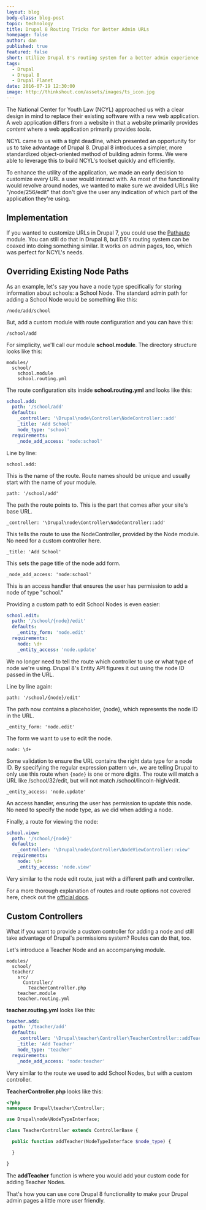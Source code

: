 ```yaml
---
layout: blog
body-class: blog-post
topic: technology
title: Drupal 8 Routing Tricks for Better Admin URLs
homepage: false
author: dan
published: true
featured: false
short: Utilize Drupal 8's routing system for a better admin experience.
tags:
  - Drupal
  - Drupal 8
  - Drupal Planet
date: 2016-07-19 12:30:00
image: http://thinkshout.com/assets/images/ts_icon.jpg
---
```


The National Center for Youth Law (NCYL) approached us with a clear design in mind to replace their existing software with a new web application. A web application differs from a website in that a website primarily provides *content* where a web application primarily provides *tools*.

NCYL came to us with a tight deadline, which presented an opportunity for us to take advantage of Drupal 8. Drupal 8 introduces a simpler, more standardized object-oriented method of building admin forms. We were able to leverage this to build NCYL's toolset quickly and efficiently.

To enhance the utility of the application, we made an early decision to customize every URL a user would interact with. As most of the functionality would revolve around nodes, we wanted to make sure we avoided URLs like "/node/256/edit" that don't give the user any indication of which part of the application they're using.

## Implementation

If you wanted to customize URLs in Drupal 7, you could use the [Pathauto](https://www.drupal.org/project/pathauto) module. You can still do that in Drupal 8, but D8's routing system can be coaxed into doing something similar. It works on admin pages, too, which was perfect for NCYL's needs.

## Overriding Existing Node Paths

As an example, let's say you have a node type specifically for storing information about schools: a School Node. The standard admin path for adding a School Node would be something like this:

`/node/add/school`

But, add a custom module with route configuration and you can have this:

`/school/add`

For simplicity, we'll call our module **school.module**. The directory structure looks like this:

```
modules/
  school/
    school.module
    school.routing.yml
```

The route configuration sits inside **school.routing.yml** and looks like this:

~~~yaml
school.add:
  path: '/school/add'
  defaults:
    _controller: '\Drupal\node\Controller\NodeController::add'
    _title: 'Add School'
    node_type: 'school'
  requirements:
    _node_add_access: 'node:school'
~~~

Line by line:

`school.add:`

This is the name of the route. Route names should be unique and usually start with the name of your module.

`path: '/school/add'`

The path the route points to. This is the part that comes after your site's base URL.

`_controller: '\Drupal\node\Controller\NodeController::add'`

This tells the route to use the NodeController, provided by the Node module. No need for a custom controller here.

`_title: 'Add School'`

This sets the page title of the node add form.

`_node_add_access: 'node:school'`

This is an access handler that ensures the user has permission to add a node of type "school."

Providing a custom path to edit School Nodes is even easier:

~~~yaml
school.edit:
  path: '/school/{node}/edit'
  defaults:
    _entity_form: 'node.edit'
  requirements:
    node: \d+
    _entity_access: 'node.update'
~~~

We no longer need to tell the route which controller to use or what type of node we're using. Drupal 8's Entity API figures it out using the node ID passed in the URL.

Line by line again:

`path: '/school/{node}/edit'`

The path now contains a placeholder, {node}, which represents the node ID in the URL.

`_entity_form: 'node.edit'`

The form we want to use to edit the node.

`node: \d+`

Some validation to ensure the URL contains the right data type for a node ID. By specifying the regular expression pattern `\d+`, we are telling Drupal to only use this route when `{node}` is one or more digits. The route will match a URL like /school/32/edit, but will not match /school/lincoln-high/edit.

`_entity_access: 'node.update'`

An access handler, ensuring the user has permission to update this node. No need to specify the node type, as we did when adding a node.

Finally, a route for viewing the node:

~~~yaml
school.view:
  path: '/school/{node}'
  defaults:
    _controller: '\Drupal\node\Controller\NodeViewController::view'
  requirements:
    node: \d+
    _entity_access: 'node.view'
~~~

Very similar to the node edit route, just with a different path and controller.

For a more thorough explanation of routes and route options not covered here, check out the [official docs](https://www.drupal.org/node/2092643).

## Custom Controllers

What if you want to provide a custom controller for adding a node and still take advantage of Drupal's permissions system? Routes can do that, too.

Let's introduce a Teacher Node and an accompanying module.

```
modules/
  school/
  teacher/
    src/
      Controller/
        TeacherController.php
    teacher.module
    teacher.routing.yml
```

**teacher.routing.yml** looks like this:

~~~yaml
teacher.add:
  path: '/teacher/add'
  defaults:
    _controller: '\Drupal\teacher\Controller\TeacherController::addTeacher'
    _title: 'Add Teacher'
    node_type: 'teacher'
  requirements:
    _node_add_access: 'node:teacher'
~~~

Very similar to the route we used to add School Nodes, but with a custom controller.

**TeacherController.php** looks like this:

~~~php
<?php
namespace Drupal\teacher\Controller;

use Drupal\node\NodeTypeInterface;

class TeacherController extends ControllerBase {

  public function addTeacher(NodeTypeInterface $node_type) {

  }

}
~~~

The **addTeacher** function is where you would add your custom code for adding Teacher Nodes.

That's how you can use core Drupal 8 functionality to make your Drupal admin pages a little more user friendly.
